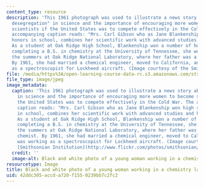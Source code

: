 ```yaml
---
content_type: resource
description: 'This 1961 photograph was used to illustrate a news story about "sex
  desegregation" in science and the importance of encouraging more women to become
  scientists if the United States was to compete effectively in the Cold War. The
  accompanying caption reads: "Mrs. Carl Gibson who as Jane Blankenship won high science
  honors in school, combines her scientific work with advanced studies and homemaking."
  As a student at Oak Ridge High School, Blankenship won a number of honors. While
  completing a B.S. in chemistry at the University of Tennessee, she worked during
  the summers at Oak Ridge National Laboratory, where her father was a physical chemist.
  By 1961, she had married a chemical engineer, moved to California, and was working
  as a spectroscopist for Lockheed aircraft. (Image courtesy of the Smithsonian Institution.)'
file: /media/https%3A/open-learning-course-data-rc.s3.amazonaws.com/sts-436-cold-war-science-fall-2008/42ddc305accda720f1550239bb7c2fc2_sts-436f08.jpg
file_type: image/jpeg
image_metadata:
  caption: 'This 1961 photograph was used to illustrate a news story about "sex desegregation"
    in science and the importance of encouraging more women to become scientists if
    the United States was to compete effectively in the Cold War. The accompanying
    caption reads: "Mrs. Carl Gibson who as Jane Blankenship won high science honors
    in school, combines her scientific work with advanced studies and homemaking."
    As a student at Oak Ridge High School, Blankenship won a number of honors. While
    completing a B.S. in chemistry at the University of Tennessee, she worked during
    the summers at Oak Ridge National Laboratory, where her father was a physical
    chemist. By 1961, she had married a chemical engineer, moved to California, and
    was working as a spectroscopist for Lockheed aircraft. (Image courtesy of the
    [Smithsonian Institution](http://www.flickr.com/photos/smithsonian/3378193539/).)'
  credit: ''
  image-alt: Black and white photo of a young woman working in a chemistry lab.
resourcetype: Image
title: Black and white photo of a young woman working in a chemistry lab
uid: 42ddc305-accd-a720-f155-0239bb7c2fc2
---
```

